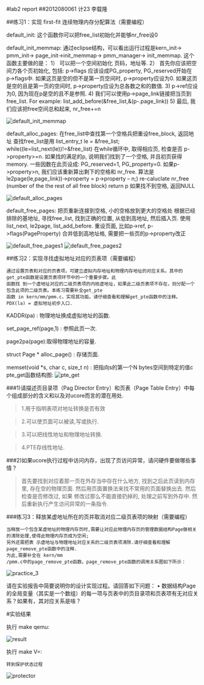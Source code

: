 #lab2 report
##2012080061 计23 李载隆

##练习1：实现 first-fit 连续物理内存分配算法（需要编程）

default_init: 这个函数你可以把free_list初始化并能够nr_free设0

default_init_memmap: 通过eclipse结构，可以看出运行过程是kern_init-> pmm_init-> page_init->init_memmap-> pmm_manager-> init_memmap. 这个函数主要做的是：
1） 可以把一个空间初始化 页码，地址等.
2） 首先你应该把空间力各个页初始化, 包括: p->flags 应该设成PG_property, PG_reserved开始在                                           	p->flags中.
	如果这页是空的但不是第一页空间时, p->property应设为0.
	如果这页是空的且是第一页的空间时, p->property应设为总各数之和的数值.
3)  p->ref应设为0, 因为现在p是空的且不是参照.
4) 我们可以使用p->page_link链接把当页到free_list. For example: list_add_before(&free_list,&(p-.page_link))
5) 最后, 我们应该把free空间总和起来, nr_free+=n
 
![default_init_memmap](http://postfiles5.naver.net/20150329_212/jaeyung1001_1427624109150WAXG0_PNG/default_init_memmap.png?type=w2)
 
default_alloc_pages: 在free_list中查找第一个空格兵把重设free_block, 返回地址
	查找free_list是用 list_entry_t le = &free_list;
					 while((le=list_next(le))!=&free_list)
	在while循环中, 取得相应页, 检查是否 p->property>=n.
	如果找的满足的p, 说明我们找到了一个空格, 并且初页获得memory.
	一些因数在此页设成: PG_reserved=1, PG_property=0.
	如果p->property>n, 我们应该重新算出剩下的空格和 nr_free. 算法是 le2page(le,page_link))->property = p->property – n;) re-caluclate nr_free (number of the the rest of all free block) return p
 	如果找不到空格, 返回NULL

![default_alloc_pages](http://postfiles8.naver.net/20150329_167/jaeyung1001_1427624108286cRgoO_PNG/default_alloc_pages.png?type=w2)

default_free_pages: 把页重新连接到空格, 小的空格放到更大的空格处
	根据已经排除的基地址, 寻找free_list, 找到正确的位置, 从低到高地址, 然后插入页. 使用list_next, le2page, list_add_before.
	重设页面, 比如p->ref, p->flags(PageProperty)
	合并低到高地址格, 需要把一些页的p->property改正

![default_free_pages1](http://postfiles14.naver.net/20150329_205/jaeyung1001_1427624108571oMqjj_PNG/default_free_pages1.png?type=w2)
![default_free_pages2](http://postfiles14.naver.net/20150329_237/jaeyung1001_1427624108847FMUl8_PNG/default_free_pages2.png?type=w2)
 
##练习2：实现寻找虚拟地址对应的页表项（需要编程）

```
通过设置页表和对应的页表项，可建立虚拟内存地址和物理内存地址的对应关系。其中的get_pte函数是设置页表项环节中的一个重要步骤。此
函数找 到一个虚地址对应的二级页表项的内核虚地址，如果此二级页表项不存在，则分配一个包含此项的二级页表。本练习需要补全get_pte
函数 in kern/mm/pmm.c，实现其功能。请仔细查看和理解get_pte函数中的注释。PDX(la) = 虚拟地址初步入口.
```

KADDR(pa) : 物理地址换成虚拟地址的函数.

set_page_ref(page,1) : 参照此页一次.

page2pa(page):取得物理地址的容量.

struct Page * alloc_page() : 存储页面.

memset(void *s, char c, size_t n) : 把指向s的第一个N bytes空间到特定的值c
pte_get函数结构图:
![pte_get](https://github.com/jaeyung1001/ucore_docs/blob/master/lab2_figs/image001.png?raw=true)

###1)请描述页目录项（Pag Director Entry）和页表（Page Table Entry）中每个组成部分的含义和以及对ucore而言的潜在用处.
 
> 1.用于指明表项对地址转换是否有效

> 2.可以使页面可以被读,写或执行.

> 3.可以把线性地址和物理地址转换.

> 4.PTE存线性地址.

###2)如果ucore执行过程中访问内存，出现了页访问异常，请问硬件要做哪些事情？

> 首先要找到对应着那一页在外存当中存在什么地方, 找到之后此页读到内存里, 存在空的物理页面. 然后用页面置换法来找不常用的页面替换出去. 然后检查是否修改过, 如果
修改过那么不能直接扔掉的, 处理之前写到外存中. 然后重新执行产生访问异常的一条指令.
 
###练习3：释放某虚地址所在的页并取消对应二级页表项的映射（需要编程）

```
当释放一个包含某虚地址的物理内存页时,需要让对应此物理内存页的管理数据结构Page做相关的清除处理,使得此物理内存页成为空闲;
另外还需把表 示虚地址与物理地址对应关系的二级页表项清除.请仔细查看和理解page_remove_pte函数中的注释.
为此,需要补全在 kern/mm
/pmm.c中的page_remove_pte函数。page_remove_pte函数的调用关系图如下所示：
```

![practice_3](https://github.com/jaeyung1001/ucore_docs/blob/master/lab2_figs/image002.png?raw=true)

请在实验报告中简要说明你的设计实现过程。请回答如下问题：
•	数据结构Page的全局变量（其实是一个数组）的每一项与页表中的页目录项和页表项有无对应关系？如果有，其对应关系是啥？

#实验结果

执行 make qemu:

 ![result](http://postfiles11.naver.net/20150329_170/jaeyung1001_1427628618225jeSBi_PNG/lab2_make_qemu.png?type=w2)
 
执行 make V=:
```
转到保护状态过程
```
 ![protector](http://postfiles4.naver.net/20150329_275/jaeyung1001_1427629194764isIXv_PNG/protector.png?type=w2)
